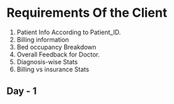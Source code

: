 # Requirements Of the Client

1. Patient Info According to Patient_ID.
2. Billing information
3. Bed occupancy Breakdown
4. Overall Feedback for Doctor.
5. Diagnosis-wise Stats
6. Billing vs insurance Stats

## Day - 1

```
